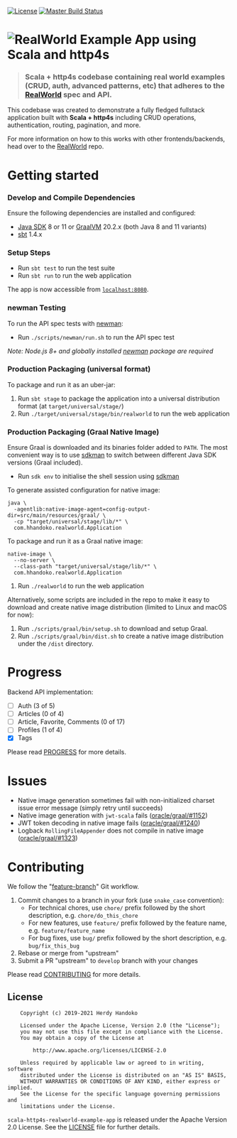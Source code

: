 [![License](https://img.shields.io/badge/license-Apache--2.0-brightgreen.svg)](LICENSE)
[![Master Build Status](https://api.travis-ci.org/hhandoko/scala-http4s-realworld-example-app.svg?branch=master)](https://travis-ci.org/hhandoko/scala-http4s-realworld-example-app)

# ![RealWorld Example App using Scala and http4s](media/http4s-realworld-logo.png)

> ### Scala + http4s codebase containing real world examples (CRUD, auth, advanced patterns, etc) that adheres to the [RealWorld](https://github.com/gothinkster/realworld) spec and API.

This codebase was created to demonstrate a fully fledged fullstack application built with **Scala + http4s** including CRUD operations, authentication, routing, pagination, and more.

For more information on how to this works with other frontends/backends, head over to the [RealWorld](https://github.com/gothinkster/realworld) repo.

# Getting started

### Develop and Compile Dependencies

Ensure the following dependencies are installed and configured:

  - [Java SDK] 8 or 11 or [GraalVM] 20.2.x (both Java 8 and 11 variants)
  - [sbt] 1.4.x

### Setup Steps

  - Run `sbt test` to run the test suite
  - Run `sbt run` to run the web application

The app is now accessible from [`localhost:8080`](http://localhost:8080).

### newman Testing

To run the API spec tests with [newman]:

  - Run `./scripts/newman/run.sh` to run the API spec test

_Note: Node.js 8+ and globally installed [newman] package are required_

### Production Packaging (universal format)

To package and run it as an uber-jar:

  1. Run `sbt stage` to package the application into a universal distribution format (at `target/universal/stage/`)
  2. Run `./target/universal/stage/bin/realworld` to run the web application

### Production Packaging (Graal Native Image)

Ensure Graal is downloaded and its binaries folder added to `PATH`. The most convenient way is to use [sdkman] to switch between different Java SDK versions (Graal included).

  - Run `sdk env` to initialise the shell session using [sdkman]

To generate assisted configuration for native image:

```shell
java \
  -agentlib:native-image-agent=config-output-dir=src/main/resources/graal/ \
  -cp "target/universal/stage/lib/*" \
  com.hhandoko.realworld.Application
```

To package and run it as a Graal native image:

```shell
native-image \
  --no-server \
  --class-path "target/universal/stage/lib/*" \
  com.hhandoko.realworld.Application
```

  1. Run `./realworld` to run the web application

Alternatively, some scripts are included in the repo to make it easy to download and create native image distribution (limited to Linux and macOS for now):

  1. Run `./scripts/graal/bin/setup.sh` to download and setup Graal.
  2. Run `./scripts/graal/bin/dist.sh` to create a native image distribution under the `/dist` directory. 

# Progress

Backend API implementation:

  - [ ] Auth (3 of 5)
  - [ ] Articles (0 of 4)
  - [ ] Article, Favorite, Comments (0 of 17)
  - [ ] Profiles (1 of 4)
  - [x] Tags

Please read [PROGRESS] for more details.

# Issues

  - Native image generation sometimes fail with non-initialized charset issue error message (simply retry until succeeds)
  - Native image generation with `jwt-scala` fails ([oracle/graal/#1152](https://github.com/oracle/graal/issues/1152))
  - JWT token decoding in native image fails ([oracle/graal/#1240](https://github.com/oracle/graal/issues/1240))
  - Logback `RollingFileAppender` does not compile in native image ([oracle/graal/#1323](https://github.com/oracle/graal/issues/1323))

# Contributing

We follow the "[feature-branch]" Git workflow.

  1. Commit changes to a branch in your fork (use `snake_case` convention):
     - For technical chores, use `chore/` prefix followed by the short description, e.g. `chore/do_this_chore`
     - For new features, use `feature/` prefix followed by the feature name, e.g. `feature/feature_name`
     - For bug fixes, use `bug/` prefix followed by the short description, e.g. `bug/fix_this_bug`
  2. Rebase or merge from "upstream"
  3. Submit a PR "upstream" to `develop` branch with your changes

Please read [CONTRIBUTING] for more details.


## License

```
    Copyright (c) 2019-2021 Herdy Handoko

    Licensed under the Apache License, Version 2.0 (the "License");
    you may not use this file except in compliance with the License.
    You may obtain a copy of the License at

        http://www.apache.org/licenses/LICENSE-2.0

    Unless required by applicable law or agreed to in writing, software
    distributed under the License is distributed on an "AS IS" BASIS,
    WITHOUT WARRANTIES OR CONDITIONS OF ANY KIND, either express or implied.
    See the License for the specific language governing permissions and
    limitations under the License.
```

`scala-http4s-realworld-example-app` is released under the Apache Version 2.0 License. See the [LICENSE] file for further details.


[CONTRIBUTING]: https://github.com/hhandoko/scala-http4s-realworld-example-app/blob/master/CONTRIBUTING.md
[feature-branch]: http://nvie.com/posts/a-successful-git-branching-model/
[GraalVM]: https://www.graalvm.org/
[Java SDK]: https://adoptopenjdk.net/
[LICENSE]: https://github.com/hhandoko/scala-http4s-realworld-example-app/blob/master/LICENSE
[newman]: https://github.com/postmanlabs/newman
[PROGRESS]: https://github.com/hhandoko/scala-http4s-realworld-example-app/blob/master/PROGRESS.md
[sbt]: https://www.scala-sbt.org/
[sdkman]: https://sdkman.io/
